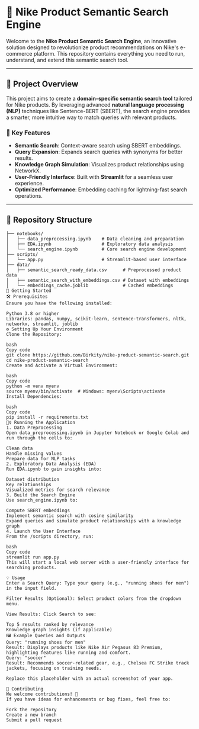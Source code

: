 # 🎯 Nike Product Semantic Search Engine

Welcome to the **Nike Product Semantic Search Engine**, an innovative solution designed to revolutionize product recommendations on Nike's e-commerce platform. This repository contains everything you need to run, understand, and extend this semantic search tool.

---

## 🌟 Project Overview

This project aims to create a **domain-specific semantic search tool** tailored for Nike products. By leveraging advanced **natural language processing (NLP)** techniques like Sentence-BERT (SBERT), the search engine provides a smarter, more intuitive way to match queries with relevant products.

### 🔑 Key Features

- **Semantic Search**: Context-aware search using SBERT embeddings.
- **Query Expansion**: Expands search queries with synonyms for better results.
- **Knowledge Graph Simulation**: Visualizes product relationships using NetworkX.
- **User-Friendly Interface**: Built with **Streamlit** for a seamless user experience.
- **Optimized Performance**: Embedding caching for lightning-fast search operations.

---

## 📁 Repository Structure

```plaintext
├── notebooks/
│   ├── data_preprocessing.ipynb    # Data cleaning and preparation
│   ├── EDA.ipynb                   # Exploratory data analysis
│   └── search_engine.ipynb         # Core search engine development
├── scripts/
│   └── app.py                      # Streamlit-based user interface
├── data/
│   ├── semantic_search_ready_data.csv      # Preprocessed product data
│   ├── semantic_search_with_embeddings.csv # Dataset with embeddings
│   └── embeddings_cache.joblib             # Cached embeddings
🚀 Getting Started
🛠️ Prerequisites
Ensure you have the following installed:

Python 3.8 or higher
Libraries: pandas, numpy, scikit-learn, sentence-transformers, nltk, networkx, streamlit, joblib
⚙️ Setting Up Your Environment
Clone the Repository:

bash
Copy code
git clone https://github.com/Birkity/nike-product-semantic-search.git
cd nike-product-semantic-search
Create and Activate a Virtual Environment:

bash
Copy code
python -m venv myenv
source myenv/bin/activate  # Windows: myenv\Scripts\activate
Install Dependencies:

bash
Copy code
pip install -r requirements.txt
🏃‍♀️ Running the Application
1. Data Preprocessing
Open data_preprocessing.ipynb in Jupyter Notebook or Google Colab and run through the cells to:

Clean data
Handle missing values
Prepare data for NLP tasks
2. Exploratory Data Analysis (EDA)
Run EDA.ipynb to gain insights into:

Dataset distribution
Key relationships
Visualized metrics for search relevance
3. Build the Search Engine
Use search_engine.ipynb to:

Compute SBERT embeddings
Implement semantic search with cosine similarity
Expand queries and simulate product relationships with a knowledge graph
4. Launch the User Interface
From the /scripts directory, run:

bash
Copy code
streamlit run app.py
This will start a local web server with a user-friendly interface for searching products.

💡 Usage
Enter a Search Query: Type your query (e.g., "running shoes for men") in the input field.

Filter Results (Optional): Select product colors from the dropdown menu.

View Results: Click Search to see:

Top 5 results ranked by relevance
Knowledge graph insights (if applicable)
🖼️ Example Queries and Outputs
Query: "running shoes for men"
Result: Displays products like Nike Air Pegasus 83 Premium, highlighting features like running and comfort.
Query: "soccer"
Result: Recommends soccer-related gear, e.g., Chelsea FC Strike track jackets, focusing on training needs.

Replace this placeholder with an actual screenshot of your app.

🤝 Contributing
We welcome contributions! 🎉
If you have ideas for enhancements or bug fixes, feel free to:

Fork the repository
Create a new branch
Submit a pull request
```
